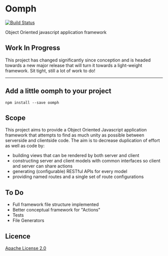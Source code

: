 # Oomph 
[![Build Status](https://travis-ci.org/Kenspeckled/oomph.svg?branch=master)](https://travis-ci.org/Kenspeckled/oomph)
<!-- [![Code Climate](https://codeclimate.com/github/Kenspeckled/oomph/badges/gpa.svg)](https://codeclimate.com/github/Kenspeckled/oomph) -->

Object Oriented javascript application framework

## Work In Progress
This project has changed significantly since conception and is headed towards a new major release that will turn it towards a light-weight framework. Sit tight, still a lot of work to do!

---

## Add a little oomph to your project 

```
npm install --save oomph
```

## Scope
This project aims to provide a Object Oriented Javascript application framework that attempts to find as much unity as possible between serverside and clientside code. The aim is to decrease duplication of effort as well as code by:
  * building views that can be rendered by both server and client
  * constructing server and client models with common interfaces so client and server can share actions
  * generating (configurable) RESTful APIs for every model
  * providing named routes and a single set of route configurations

## To Do
* Full framework file structure implemented
* Better conceptual framework for "Actions"
* Tests
* File Generators 

## Licence

[Apache License 2.0](https://github.com/Kenspeckled/oomph/blob/master/LICENSE)
